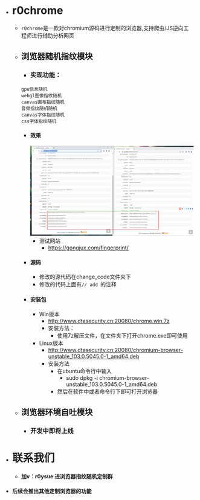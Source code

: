 - # r0chrome
    - `r0chrome`是一款对chromium源码进行定制的浏览器,支持爬虫/JS逆向工程师进行辅助分析网页
    - ## 浏览器随机指纹模块
        - ### 实现功能：
        ```
        gpu信息随机
        webgl图像指纹随机
        canvas画布指纹随机
        音频指纹随机随机
        canvas字体指纹随机
        css字体指纹随机
        ```
        - #### 效果
            ![screenshot](screenshot.png)
            - 测试网站 
                - https://gongjux.com/fingerprint/
        - #### 源码
            - 修改的源代码在change_code文件夹下
            - 修改的代码上面有`// add `的注释
        - #### 安装包
            - Win版本
                - http://www.dtasecurity.cn:20080/chrome.win.7z
                - 安装方法：
                    - 使用7z解压文件，在文件夹下打开chrome.exe即可使用
            - Linux版本
                - http://www.dtasecurity.cn:20080/chromium-browser-unstable_103.0.5045.0-1_amd64.deb
                - 安装方法
                    - 在ubuntu命令行中输入 
                        - sudo dpkg -i chromium-browser-unstable_103.0.5045.0-1_amd64.deb
                    - 然后在软件中或者命令行下即可打开浏览器
    - ## 浏览器环境自吐模块
        - ### 开发中即将上线
- # 联系我们
    - #### 加v：r0ysue 进浏览器指纹随机定制群
- #### 后续会推出其他定制浏览器的功能
